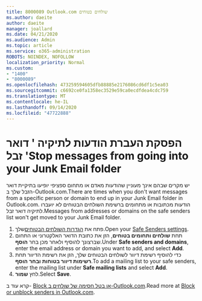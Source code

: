 ```yaml
---
title: 8000089 Outlook.com שולחים בטוחים
ms.author: daeite
author: daeite
manager: joallard
ms.date: 04/21/2020
ms.audience: Admin
ms.topic: article
ms.service: o365-administration
ROBOTS: NOINDEX, NOFOLLOW
localization_priority: Normal
ms.custom:
- "1400"
- "8000089"
ms.openlocfilehash: 473259594605dfb88885e2176086cd6df1c5ea03
ms.sourcegitcommit: c6692ce0fa1358ec3529e59ca0ecdfdea4cdc759
ms.translationtype: MT
ms.contentlocale: he-IL
ms.lasthandoff: 09/14/2020
ms.locfileid: "47722888"
---
```

# <a name="stop-messages-from-going-into-your-junk-email-folder"></a><span data-ttu-id="b0364-102">הפסקת העברת הודעות לתיקיה ' דואר זבל '</span><span class="sxs-lookup"><span data-stu-id="b0364-102">Stop messages from going into your Junk Email folder</span></span>

<span data-ttu-id="b0364-103">יש מקרים שבהם אינך מעוניין שהודעות מאדם או מתחום ספציפי יופיעו בתיקיית דואר הזבל שלך ב-Outlook.com.</span><span class="sxs-lookup"><span data-stu-id="b0364-103">There are times when you don't want messages from a specific person or domain to end up in your Junk Email folder in Outlook.com.</span></span> <span data-ttu-id="b0364-104">הודעות מכתובות או מתחומים ברשימת השולחים הבטוחים לא יועברו לתיקיה דואר זבל.</span><span class="sxs-lookup"><span data-stu-id="b0364-104">Messages from addresses or domains on the safe senders list won't get moved to your Junk Email folder.</span></span>

1. <span data-ttu-id="b0364-105">פתח את [הגדרות השולחים הבטוחים](https://go.microsoft.com/fwlink/?linkid=2035804)שלך.</span><span class="sxs-lookup"><span data-stu-id="b0364-105">Open your [Safe Senders settings](https://go.microsoft.com/fwlink/?linkid=2035804).</span></span>
2. <span data-ttu-id="b0364-106">תחת **שולחים ותחומים בטוחים**, הזן את כתובת הדואר האלקטרוני או התחום שברצונך להוסיף ולאחר מכן בחר **הוסף**.</span><span class="sxs-lookup"><span data-stu-id="b0364-106">Under **Safe senders and domains**, enter the email address or domain you want to add, and select **Add**.</span></span>
3. <span data-ttu-id="b0364-107">כדי להוסיף רשימת דיוור לשולחים הבטוחים שלך, הזן את רשימת הדיוור תחת **רשימות דיוור בטוחות ובחר** **הוסף**.</span><span class="sxs-lookup"><span data-stu-id="b0364-107">To add a mailing list to your safe senders, enter the mailing list under **Safe mailing lists** and select **Add**.</span></span>
4. <span data-ttu-id="b0364-108">לחץ **שמור**.</span><span class="sxs-lookup"><span data-stu-id="b0364-108">Select **Save**.</span></span>

<span data-ttu-id="b0364-109">קרא עוד ב- [Block או בטל חסימה של שולחים ב-Outlook.com](https://support.office.com/article/afba1c94-77bb-4f50-8b85-057cf52f4d5e?wt.mc_id=Office_Outlook_com_Alchemy).</span><span class="sxs-lookup"><span data-stu-id="b0364-109">Read more at [Block or unblock senders in Outlook.com](https://support.office.com/article/afba1c94-77bb-4f50-8b85-057cf52f4d5e?wt.mc_id=Office_Outlook_com_Alchemy).</span></span>